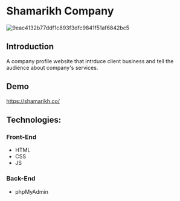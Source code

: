 # Shamarikh Company 

![9eac4132b77ddf1c893f3dfc9841f51af6842bc5](https://user-images.githubusercontent.com/82483633/124565426-b1fc9a00-de4a-11eb-9006-688f218d135d.gif)

## Introduction 

A company profile website that intrduce client business and tell the audience about company's services.

## Demo

https://shamarikh.co/

## Technologies:

### Front-End

- HTML
- CSS
- JS

### Back-End

- phpMyAdmin
